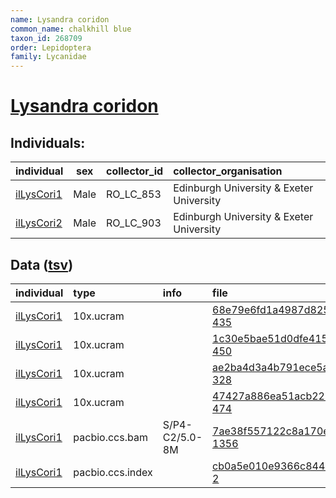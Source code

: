 ```yaml
---
name: Lysandra coridon
common_name: chalkhill blue
taxon_id: 268709
order: Lepidoptera
family: Lycanidae
---
```


# [Lysandra coridon](https://www.ebi.ac.uk/ena/data/taxonomy/v1/taxon/tax-id/268709)

## Individuals:

| individual | sex | collector_id | collector_organisation |
| :--------- | :-: | :----------- | :--------------------- |
| [ilLysCori1](ilLysCori1.md) | Male | RO_LC_853 | Edinburgh University & Exeter University |
| [ilLysCori2](ilLysCori2.md) | Male | RO_LC_903 | Edinburgh University & Exeter University |

## Data ([tsv](Lysandra_coridon_data.tsv))

| individual | type | info | file |
| :--------- | :--- | :--- | :--- |
| [ilLysCori1](ilLysCori1.md) | 10x.ucram |  | [68e79e6fd1a4987d82568e0a31ec361d-435](https://darwin.cog.sanger.ac.uk/insects/Lysandra_coridon/ilLysCori1/genomic_data/10x/33308_7%231.cram) |
| [ilLysCori1](ilLysCori1.md) | 10x.ucram |  | [1c30e5bae51d0dfe415c150248e5a7a3-450](https://darwin.cog.sanger.ac.uk/insects/Lysandra_coridon/ilLysCori1/genomic_data/10x/33308_7%232.cram) |
| [ilLysCori1](ilLysCori1.md) | 10x.ucram |  | [ae2ba4d3a4b791ece5ab4c7db6a2b43e-328](https://darwin.cog.sanger.ac.uk/insects/Lysandra_coridon/ilLysCori1/genomic_data/10x/33308_7%233.cram) |
| [ilLysCori1](ilLysCori1.md) | 10x.ucram |  | [47427a886ea51acb2234a896541c202d-474](https://darwin.cog.sanger.ac.uk/insects/Lysandra_coridon/ilLysCori1/genomic_data/10x/33308_7%234.cram) |
| [ilLysCori1](ilLysCori1.md) | pacbio.ccs.bam | S/P4-C2/5.0-8M | [7ae38f557122c8a170e1ca63d3130529-1356](https://darwin.cog.sanger.ac.uk/insects/Lysandra_coridon/ilLysCori1/genomic_data/pacbio/m64097_200126_161511.ccs.bam) |
| [ilLysCori1](ilLysCori1.md) | pacbio.ccs.index |  | [cb0a5e010e9366c844257de82af468c0-2](https://darwin.cog.sanger.ac.uk/insects/Lysandra_coridon/ilLysCori1/genomic_data/pacbio/m64097_200126_161511.ccs.bam.pbi) |
